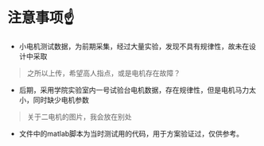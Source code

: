 # 注意事项☝

- 小电机测试数据，为前期采集，经过大量实验，发现不具有规律性，故未在设计中采取

> 之所以上传，希望高人指点，或是电机存在故障？

- 后期，采用学院实验室内一号试验台电机数据，存在规律性，但是电机马力太小，同时缺少电机参数

> 关于二电机的图片，我会放在别处

- 文件中的matlab脚本为当时测试用的代码，用于方案验证过，仅供参考。
